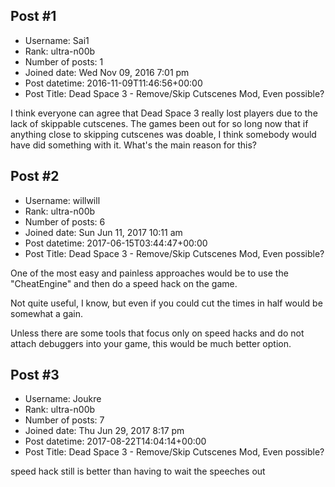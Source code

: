 ## Post #1
- Username: Sai1
- Rank: ultra-n00b
- Number of posts: 1
- Joined date: Wed Nov 09, 2016 7:01 pm
- Post datetime: 2016-11-09T11:46:56+00:00
- Post Title: Dead Space 3 - Remove/Skip Cutscenes Mod, Even possible?

I think everyone can agree that Dead Space 3 really lost players due to the lack of skippable cutscenes. The games been out for so long now that if anything close to skipping cutscenes was doable, I think somebody would have did something with it. What's the main reason for this?
## Post #2
- Username: willwill
- Rank: ultra-n00b
- Number of posts: 6
- Joined date: Sun Jun 11, 2017 10:11 am
- Post datetime: 2017-06-15T03:44:47+00:00
- Post Title: Dead Space 3 - Remove/Skip Cutscenes Mod, Even possible?

One of the most easy and painless approaches would be to use the "CheatEngine" and then do a speed hack on the game.

Not quite useful, I know, but even if you could cut the times in half would be somewhat a gain.

Unless there are some tools that focus only on speed hacks and do not attach debuggers into your game, this would be much better option.
## Post #3
- Username: Joukre
- Rank: ultra-n00b
- Number of posts: 7
- Joined date: Thu Jun 29, 2017 8:17 pm
- Post datetime: 2017-08-22T14:04:14+00:00
- Post Title: Dead Space 3 - Remove/Skip Cutscenes Mod, Even possible?

speed hack still is better than having to wait the speeches out
